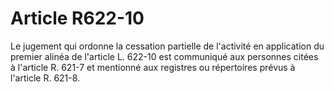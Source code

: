 # Article R622-10

Le jugement qui ordonne la cessation partielle de l'activité en application du premier alinéa de l'article L. 622-10 est communiqué aux personnes citées à l'article R. 621-7 et mentionné aux registres ou répertoires prévus à l'article R. 621-8.
